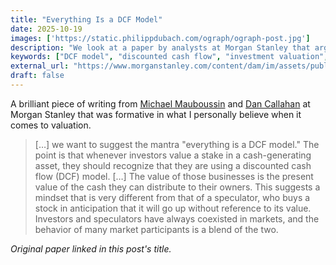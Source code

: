 ```yaml
---
title: "Everything Is a DCF Model"
date: 2025-10-19
images: ['https://static.philippdubach.com/ograph/ograph-post.jpg']
description: "We look at a paper by analysts at Morgan Stanley that argues that discounted cash flow (DCF) models are fundamental to all investment valuation, explaining why 'everything is a DCF model' applies to stocks, bonds, real estate, and private equity, while addressing common objections to DCF usage."
keywords: ["DCF model", "discounted cash flow", "investment valuation", "present value", "cash flows", "private equity", "venture capital", "buyout firms", "asset valuation", "intrinsic value", "financial modeling", "investment analysis", "equity valuation", "real estate valuation", "corporate bonds"]
external_url: "https://www.morganstanley.com/content/dam/im/assets/publication/thought-leadership/consilient-observer/article_everythingisadcfmodel_us.pdf"
draft: false
---
```


A brilliant piece of writing from [Michael Mauboussin](https://www.morganstanley.com/im/en-us/individual-investor/about-us/people-and-teams/investment-professionals/michael-mauboussin.html) and [Dan Callahan](https://www.morganstanley.com/im/en-us/individual-investor/about-us/people-and-teams/investment-professionals/dan-callahan.html) at Morgan Stanley that was formative in what I personally believe when it comes to valuation. 

> […] we want to suggest the mantra "everything is a DCF model." The point is that whenever investors value a stake in a cash-generating asset, they should recognize that they are using a discounted cash flow (DCF) model. […] The value of those businesses is the present value of the cash they can distribute to their owners. This suggests a mindset that is very different from that of a speculator, who buys a stock in anticipation that it will go up without reference to its value. Investors and speculators have always coexisted in markets, and the behavior of many market participants is a blend of the two.

_Original paper linked in this post's title._